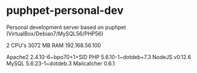 # puphpet-personal-dev
Personal development server based on puphpet (VirtualBox/Debian7/MySQL56/PHP56)

2 CPU's
3072 MB RAM
192.168.56.100

Apache2 2.4.10-6~bpo70+1+SID
PHP 5.6.10-1~dotdeb+7.3
NodeJS v0.12.6
MySQL 5.6.23-1~dotdeb.3
Mailcatcher 0.6.1
